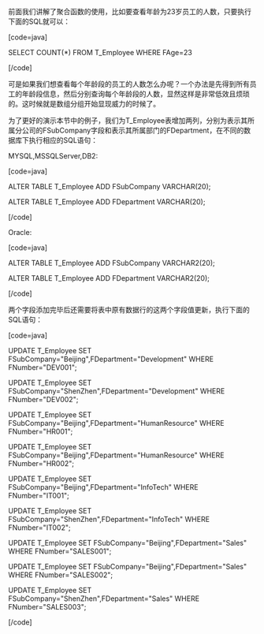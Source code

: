 前面我们讲解了聚合函数的使用，比如要查看年龄为23岁员工的人数，只要执行下面的SQL就可以：
[code=java]
SELECT COUNT(*) FROM T_Employee WHERE FAge=23
[/code]
可是如果我们想查看每个年龄段的员工的人数怎么办呢？一个办法是先得到所有员工的年龄段信息，然后分别查询每个年龄段的人数，显然这样是非常低效且烦琐的。这时候就是数组分组开始显现威力的时候了。
为了更好的演示本节中的例子，我们为T_Employee表增加两列，分别为表示其所属分公司的FSubCompany字段和表示其所属部门的FDepartment，在不同的数据库下执行相应的SQL语句：
MYSQL,MSSQLServer,DB2:
[code=java]
ALTER TABLE T_Employee ADD FSubCompany VARCHAR(20);
ALTER TABLE T_Employee ADD FDepartment VARCHAR(20);
[/code]
Oracle:
[code=java]
ALTER TABLE T_Employee ADD FSubCompany VARCHAR2(20);
ALTER TABLE T_Employee ADD FDepartment VARCHAR2(20);
[/code]
两个字段添加完毕后还需要将表中原有数据行的这两个字段值更新，执行下面的SQL语句：
[code=java]
UPDATE T_Employee SET FSubCompany="Beijing",FDepartment="Development" WHERE FNumber="DEV001";
UPDATE T_Employee SET FSubCompany="ShenZhen",FDepartment="Development" WHERE FNumber="DEV002";
UPDATE T_Employee SET FSubCompany="Beijing",FDepartment="HumanResource" WHERE FNumber="HR001";
UPDATE T_Employee SET FSubCompany="Beijing",FDepartment="HumanResource" WHERE FNumber="HR002";
UPDATE T_Employee SET FSubCompany="Beijing",FDepartment="InfoTech" WHERE FNumber="IT001";
UPDATE T_Employee SET FSubCompany="ShenZhen",FDepartment="InfoTech" WHERE FNumber="IT002";
UPDATE T_Employee SET FSubCompany="Beijing",FDepartment="Sales" WHERE FNumber="SALES001";
UPDATE T_Employee SET FSubCompany="Beijing",FDepartment="Sales" WHERE FNumber="SALES002";
UPDATE T_Employee SET FSubCompany="ShenZhen",FDepartment="Sales" WHERE FNumber="SALES003";
[/code]